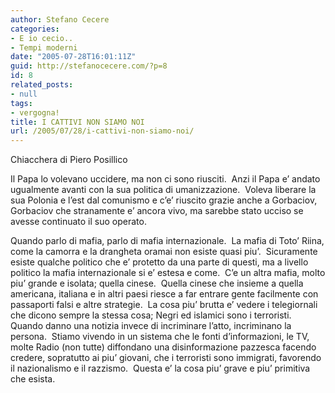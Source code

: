 ```yaml
---
author: Stefano Cecere
categories:
- E io cecio..
- Tempi moderni
date: "2005-07-28T16:01:11Z"
guid: http://stefanocecere.com/?p=8
id: 8
related_posts:
- null
tags:
- vergogna!
title: I CATTIVI NON SIAMO NOI
url: /2005/07/28/i-cattivi-non-siamo-noi/
---
```


Chiacchera di Piero Posillico

Il Papa lo volevano uccidere, ma non ci sono riusciti.&#xa0; Anzi il Papa e&#8217; andato ugualmente avanti con la sua politica di umanizzazione.&#xa0; Voleva liberare la sua Polonia e l&#8217;est dal comunismo e c&#8217;e&#8217; riuscito grazie anche a Gorbaciov, Gorbaciov che stranamente e&#8217; ancora vivo, ma sarebbe&#xa0;stato ucciso&#xa0;se avesse continuato il suo operato.
  
Quando parlo di mafia, parlo di mafia internazionale.&#xa0; La mafia di Toto&#8217; Riina, come la camorra e la drangheta oramai non esiste quasi piu&#8217;.&#xa0; Sicuramente esiste qualche politico che e&#8217; protetto da una parte di questi, ma a livello politico la mafia internazionale si e&#8217; estesa e come.&#xa0; C&#8217;e un altra mafia, molto piu&#8217; grande e isolata; quella cinese.&#xa0; Quella cinese che insieme a quella americana, italiana e in altri paesi riesce a far entrare&#xa0;gente&#xa0;facilmente&#xa0;con passaporti falsi e altre strategie.&#xa0; La cosa piu&#8217; brutta e&#8217; vedere i telegiornali che dicono sempre la stessa cosa; Negri ed islamici sono i terroristi.&#xa0; Quando danno una notizia invece di incriminare l&#8217;atto, incriminano la persona.&#xa0; Stiamo vivendo in un sistema che le fonti d&#8217;informazioni, le TV, molte Radio (non tutte) diffondano una disinformazione pazzesca facendo credere, sopratutto ai piu&#8217; giovani, che i terroristi sono immigrati, favorendo il nazionalismo e il razzismo.&#xa0; Questa e&#8217; la cosa piu&#8217; grave e piu&#8217; primitiva che esista.